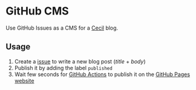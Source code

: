 # GitHub CMS

Use GitHub Issues as a CMS for a [Cecil](https://cecil.app) blog.

## Usage

1. Create a [issue](https://github.com/Cecilapp/GitHub-CMS/issues/new) to write a new blog post (_title_ + _body_)
2. Publish it by adding the label `published`
3. Wait few seconds for [GitHub Actions](https://github.com/Cecilapp/GitHub-CMS/actions) to publish it on the [GitHub Pages website](https://cecilapp.github.io/GitHub-CMS/)
